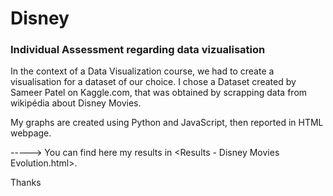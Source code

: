 # Disney
### Individual Assessment regarding data vizualisation

In the context of a Data Visualization  course, we had to create a visualisation for a dataset of our choice. 
I chose a Dataset created by Sameer Patel on Kaggle.com, that was obtained by scrapping data from wikipédia about Disney Movies.

My graphs are created using Python and JavaScript, then reported in HTML webpage.

-----> You can find here my results in <Results - Disney Movies Evolution.html>. 

Thanks
